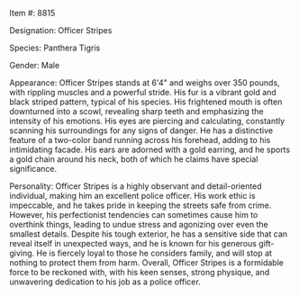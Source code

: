 Item #: 8815

Designation: Officer Stripes

Species: Panthera Tigris

Gender: Male

Appearance: Officer Stripes stands at 6'4" and weighs over 350 pounds, with rippling muscles and a powerful stride. His fur is a vibrant gold and black striped pattern, typical of his species. His frightened mouth is often downturned into a scowl, revealing sharp teeth and emphasizing the intensity of his emotions. His eyes are piercing and calculating, constantly scanning his surroundings for any signs of danger. He has a distinctive feature of a two-color band running across his forehead, adding to his intimidating facade. His ears are adorned with a gold earring, and he sports a gold chain around his neck, both of which he claims have special significance.

Personality: Officer Stripes is a highly observant and detail-oriented individual, making him an excellent police officer. His work ethic is impeccable, and he takes pride in keeping the streets safe from crime. However, his perfectionist tendencies can sometimes cause him to overthink things, leading to undue stress and agonizing over even the smallest details. Despite his tough exterior, he has a sensitive side that can reveal itself in unexpected ways, and he is known for his generous gift-giving. He is fiercely loyal to those he considers family, and will stop at nothing to protect them from harm. Overall, Officer Stripes is a formidable force to be reckoned with, with his keen senses, strong physique, and unwavering dedication to his job as a police officer.